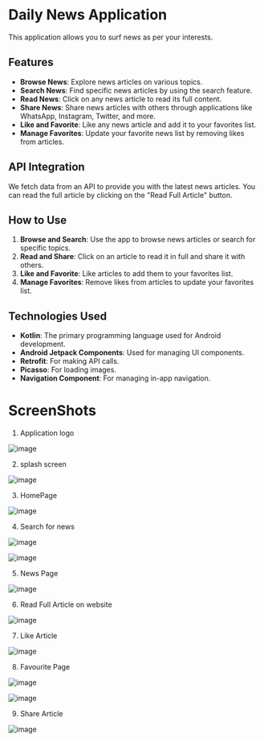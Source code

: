 # Daily News Application

This application allows you to surf news as per your interests.

## Features

- **Browse News**: Explore news articles on various topics.
- **Search News**: Find specific news articles by using the search feature.
- **Read News**: Click on any news article to read its full content.
- **Share News**: Share news articles with others through applications like WhatsApp, Instagram, Twitter, and more.
- **Like and Favorite**: Like any news article and add it to your favorites list.
- **Manage Favorites**: Update your favorite news list by removing likes from articles.

## API Integration

We fetch data from an API to provide you with the latest news articles. You can read the full article by clicking on the "Read Full Article" button.

## How to Use

1. **Browse and Search**: Use the app to browse news articles or search for specific topics.
2. **Read and Share**: Click on an article to read it in full and share it with others.
3. **Like and Favorite**: Like articles to add them to your favorites list.
4. **Manage Favorites**: Remove likes from articles to update your favorites list.

## Technologies Used

- **Kotlin**: The primary programming language used for Android development.
- **Android Jetpack Components**: Used for managing UI components.
- **Retrofit**: For making API calls.
- **Picasso**: For loading images.
- **Navigation Component**: For managing in-app navigation.

# ScreenShots

1. Application logo

![image](https://github.com/user-attachments/assets/68b082b2-2ac1-4866-ba1b-c06c959593ed)

2. splash screen

![image](https://github.com/user-attachments/assets/fc10ef95-15e1-4690-a92e-d43cef1c5ddf)

3. HomePage

![image](https://github.com/user-attachments/assets/3f588a1e-71de-4da1-8aa4-d013e340357e)

4. Search for news

![image](https://github.com/user-attachments/assets/b9e690c2-4824-4d4b-884a-10a59ce6fc3d)

![image](https://github.com/user-attachments/assets/26a573d2-1252-485e-9270-7bb3fd3fcd2b)

5. News Page

![image](https://github.com/user-attachments/assets/522f029d-871b-4a60-996f-eba6d3e9718d)

6. Read Full Article on website

![image](https://github.com/user-attachments/assets/5bf63cd4-518f-4fc2-9758-ea83a51b1c37)

7. Like Article

![image](https://github.com/user-attachments/assets/9194b3c0-fb6a-4fb8-9335-d7cc7e41f9c1) 

8. Favourite Page

![image](https://github.com/user-attachments/assets/81980dbc-1ece-44b4-93b7-bcd9db50b20a)

![image](https://github.com/user-attachments/assets/6f423b14-dc4c-4db9-98c4-d8003f1d666b)

9. Share Article

![image](https://github.com/user-attachments/assets/615a0bf1-ffaa-4e02-b9b0-950ffce44003)
